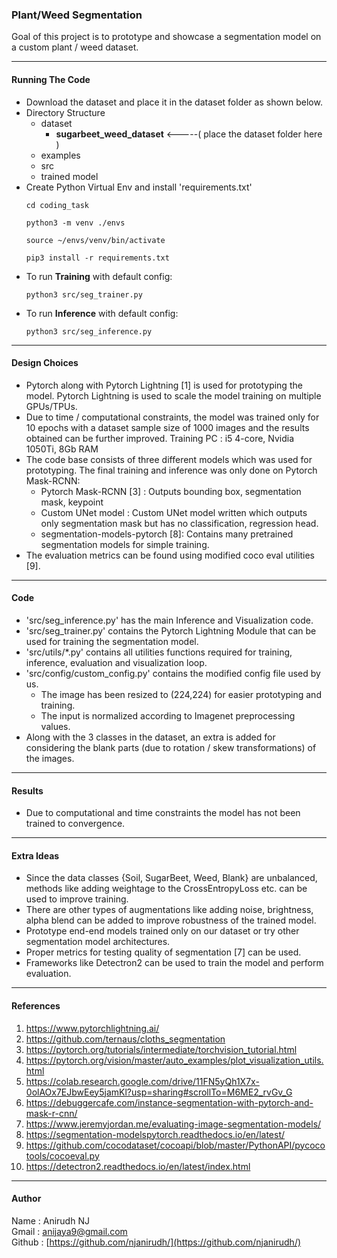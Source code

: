 ### Plant/Weed Segmentation

Goal of this project is to prototype and showcase a segmentation model on a custom plant / weed dataset.

-------------------------

#### Running The Code

* Download the dataset and place it in the dataset folder as shown below.
* Directory Structure
    * dataset
        * __sugarbeet_weed_dataset__  <-----( place the dataset folder here )
    * examples
    * src
    * trained model
* Create Python Virtual Env and install 'requirements.txt'
  ```
  cd coding_task
  
  python3 -m venv ./envs 
  
  source ~/envs/venv/bin/activate
  
  pip3 install -r requirements.txt
  ```
* To run __Training__ with default config:
  ```
  python3 src/seg_trainer.py
  ```
* To run __Inference__ with default config:
  ```
  python3 src/seg_inference.py
  ```

-------------------------

#### Design Choices

* Pytorch along with Pytorch Lightning [1] is used for prototyping the model. Pytorch Lightning is used to scale the
  model training on multiple GPUs/TPUs.
* Due to time / computational constraints, the model was trained only for 10 epochs with a dataset sample size of 1000
  images and the results obtained can be further improved. Training PC : i5 4-core, Nvidia 1050Ti, 8Gb RAM
* The code base consists of three different models which was used for prototyping. The final training and inference was
  only done on Pytorch Mask-RCNN:
    * Pytorch Mask-RCNN [3] : Outputs bounding box, segmentation mask, keypoint
    * Custom UNet model : Custom UNet model written which outputs only segmentation mask but has no classification,
      regression head.
    * segmentation-models-pytorch [8]: Contains many pretrained segmentation models for simple training.
* The evaluation metrics can be found using modified coco eval utilities [9].

-------------------------

#### Code

* 'src/seg_inference.py' has the main Inference and Visualization code.
* 'src/seg_trainer.py' contains the Pytorch Lightning Module that can be used for training the segmentation model.
* 'src/utils/*.py' contains all utilities functions required for training, inference, evaluation and visualization loop.
* 'src/config/custom_config.py' contains the modified config file used by us.
    * The image has been resized to (224,224) for easier prototyping and training.
    * The input is normalized according to Imagenet preprocessing values.
* Along with the 3 classes in the dataset, an extra is added for considering the blank parts (due to rotation / skew
  transformations) of the images.

-------------------------

#### Results

* Due to computational and time constraints the model has not been trained to convergence.

-------------------------

#### Extra Ideas

* Since the data classes {Soil, SugarBeet, Weed, Blank} are unbalanced, methods like adding weightage to the
  CrossEntropyLoss etc. can be used to improve training.
* There are other types of augmentations like adding noise, brightness, alpha blend can be added to improve robustness
  of the trained model.
* Prototype end-end models trained only on our dataset or try other segmentation model architectures.
* Proper metrics for testing quality of segmentation [7] can be used.
* Frameworks like Detectron2 can be used to train the model and perform evaluation.

-------------------------

#### References

1. https://www.pytorchlightning.ai/
2. https://github.com/ternaus/cloths_segmentation
3. https://pytorch.org/tutorials/intermediate/torchvision_tutorial.html
4. https://pytorch.org/vision/master/auto_examples/plot_visualization_utils.html
5. https://colab.research.google.com/drive/11FN5yQh1X7x-0olAOx7EJbwEey5jamKl?usp=sharing#scrollTo=M6ME2_rvGv_G
6. https://debuggercafe.com/instance-segmentation-with-pytorch-and-mask-r-cnn/
7. https://www.jeremyjordan.me/evaluating-image-segmentation-models/
8. https://segmentation-modelspytorch.readthedocs.io/en/latest/
9. https://github.com/cocodataset/cocoapi/blob/master/PythonAPI/pycocotools/cocoeval.py
10. https://detectron2.readthedocs.io/en/latest/index.html

-------------------------

#### Author

Name : Anirudh NJ           
Gmail : [anijaya9@gmail.com](anijaya9@gmail.com)        
Github : [https://github.com/njanirudh/](https://github.com/njanirudh/)